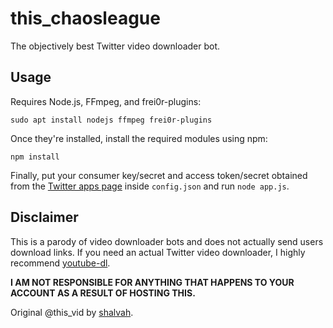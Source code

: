 # this_chaosleague
The objectively best Twitter video downloader bot.

## Usage
Requires Node.js, FFmpeg, and frei0r-plugins:

```shell
sudo apt install nodejs ffmpeg frei0r-plugins
```

Once they're installed, install the required modules using npm:
```shell
npm install
```

Finally, put your consumer key/secret and access token/secret obtained from the [Twitter apps page](https://developer.twitter.com/apps) inside `config.json` and run `node app.js`.

## Disclaimer
This is a parody of video downloader bots and does not actually send users download links. If you need an actual Twitter video downloader, I highly recommend [youtube-dl](http://ytdl-org.github.io/youtube-dl/).

**I AM NOT RESPONSIBLE FOR ANYTHING THAT HAPPENS TO YOUR ACCOUNT AS A RESULT OF HOSTING THIS.**

Original @this_vid by [shalvah](https://twitter.com/theshalvah).
